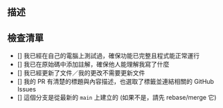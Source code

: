 ## 描述

<!-- 請盡可能詳細地描述 -->


## 檢查清單

- [] 我已經在自己的電腦上測試過，確保功能已完整且程式能正常運行
- [] 我已在原始碼中添加註解，確保他人能理解我寫了什麼
- [] 我已經更新了文件／我的更改不需要更新文件
- [] 我的 PR 有清楚的標題與內容描述，也選取了標籤並連結相關的 GitHub Issues
- [] 這個分支是從最新的 `main` 上建立的 (如果不是，請先 rebase/merge 它)
